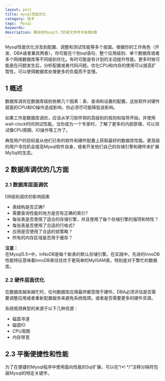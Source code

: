 ```yaml
---
layout: post
title: mysql性能优化
category: 技术
tags:  Mysql
keywords: 
description: 翻译自Mysql5.7的英文参考手册第8章
---
```


Mysql性能优化涉及到配置、调整和测试性能等多个层面。根据你的工作角色（开发、DBA或者兼具两者），你可能在个别sql语句、整个应用级别、单个数据库或者多个网络数据库等不同级别优化。有时可能是有计划的主动提升性能。更多时候可能是在问题发生后，分析配置或者代码问题。优化CPU和内存的使用可以提高扩暂性，可以使得数据库处理更多的负载而不变慢。

## 1 概述

数据库调优在数据库级别依赖几个因素：表、查询和设置的配置。这些软件对硬件层面的CPU和IO操作造成影响，你必须尽可能降低该影响。

如果工作是数据库调优，应该从学习软件侧的高级别的规则和指导开始，并使用wall-clock时间测试性能。当你成为一个专家时，了解了更多的内部原理，可以测试像CPU周期、IO操作等工作了。

典型用户的目标是从他们已有的软件和硬件配置上获取最好的数据库性能。更高级的用户寻找机会提高Mysql软件自身，或者开发他们自己的存储引擎和硬件来扩展MySql的生态。

## 2 数据库调优的几方面

### 2.1 数据库层面调优

DB级别调优的影响因素

- 表结构是否正确?
- 需要查询性能的地方是否有正确的索引?
- 每张表是否使用了适合的存储引擎，并且使用了每个存储引擎的强项和特性？
- 每张表是否使用了合适的行格式?
- 应用是否使用了合适的锁策略？
- 所有的内存区域是否用于缓存？

**注意：**  
    在Mysql5.5+中，InNoDB是每个新表的默认存储引擎。在实践中，先进的InnoDB性能特征意味着InnoDB表往往优于更简单的MyISAM表，特别是对于繁忙的数据库。

### 2.2 硬件层面优化

在数据库越来越忙时，任何数据库应用最终都受限于硬件。DBA必须评估是否需要调整应用或者重新配置服务来避免系统瓶颈。或者是否需要更多的硬件资源。

系统瓶颈典型的来源于以下几种资源：

- 磁盘寻道
- 磁盘IO
- CPU周期
- 内存带宽

## 2.3 平衡便捷性和性能

为了在便捷的Mysql程序中使用面向性能的Sql扩展，可以在“/*! */”注释分隔符包装Mysql的特定关键字。